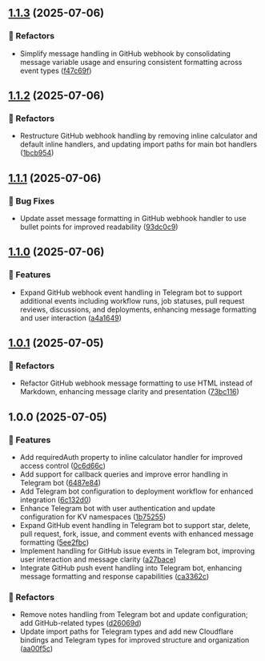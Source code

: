 ## [1.1.3](https://github.com/M-logique/black-betty/compare/v1.1.2...v1.1.3) (2025-07-06)

### 🚧 Refactors

* Simplify message handling in GitHub webhook by consolidating message variable usage and ensuring consistent formatting across event types ([f47c69f](https://github.com/M-logique/black-betty/commit/f47c69f3c96f4fcaecb1f8d8eb831fe0a35ec287))

## [1.1.2](https://github.com/M-logique/black-betty/compare/v1.1.1...v1.1.2) (2025-07-06)

### 🚧 Refactors

* Restructure GitHub webhook handling by removing inline calculator and default inline handlers, and updating import paths for main bot handlers ([1bcb954](https://github.com/M-logique/black-betty/commit/1bcb954be51b88e4b370657c9a50acc01d0353c0))

## [1.1.1](https://github.com/M-logique/black-betty/compare/v1.1.0...v1.1.1) (2025-07-06)

### 🐛 Bug Fixes

* Update asset message formatting in GitHub webhook handler to use bullet points for improved readability ([93dc0c9](https://github.com/M-logique/black-betty/commit/93dc0c94bff5c91032d4c1a188fbd8a23b046d92))

## [1.1.0](https://github.com/M-logique/black-betty/compare/v1.0.1...v1.1.0) (2025-07-06)

### 🚀 Features

* Expand GitHub webhook event handling in Telegram bot to support additional events including workflow runs, job statuses, pull request reviews, discussions, and deployments, enhancing message formatting and user interaction ([a4a1649](https://github.com/M-logique/black-betty/commit/a4a16494a3d8f10dfb293feef8bb4c857c8b9ae0))

## [1.0.1](https://github.com/M-logique/black-betty/compare/v1.0.0...v1.0.1) (2025-07-05)

### 🚧 Refactors

* Refactor GitHub webhook message formatting to use HTML instead of Markdown, enhancing message clarity and presentation ([73bc116](https://github.com/M-logique/black-betty/commit/73bc116a0721c3d50efc87f562758e40898f50f9))

## 1.0.0 (2025-07-05)

### 🚀 Features

* Add requiredAuth property to inline calculator handler for improved access control ([0c6d66c](https://github.com/M-logique/black-betty/commit/0c6d66c603da96ad329cda22a8ce5592d43253a4))
* Add support for callback queries and improve error handling in Telegram bot ([6487e84](https://github.com/M-logique/black-betty/commit/6487e84867a0480ce50c836093d39fbddef670bb))
* Add Telegram bot configuration to deployment workflow for enhanced integration ([6c132d0](https://github.com/M-logique/black-betty/commit/6c132d06bcc930c78f746a8d4a0b7f3a96c7cdf3))
* Enhance Telegram bot with user authentication and update configuration for KV namespaces ([1b75255](https://github.com/M-logique/black-betty/commit/1b752552dfe9f92af76dfccfe98b462f8182a50b))
* Expand GitHub event handling in Telegram bot to support star, delete, pull request, fork, issue, and comment events with enhanced message formatting ([5ee2fbc](https://github.com/M-logique/black-betty/commit/5ee2fbca48e64e91b36cf428be6a848b747f6790))
* Implement handling for GitHub issue events in Telegram bot, improving user interaction and message clarity ([a27bace](https://github.com/M-logique/black-betty/commit/a27bacea0d8ba7ea256eed3bf8f6cd3ec25e4168))
* Integrate GitHub push event handling into Telegram bot, enhancing message formatting and response capabilities ([ca3362c](https://github.com/M-logique/black-betty/commit/ca3362c80766e7c5620a55221eb9925d6b6388cf))

### 🚧 Refactors

* Remove notes handling from Telegram bot and update configuration; add GitHub-related types ([d26069d](https://github.com/M-logique/black-betty/commit/d26069d62d591bf2a230389e630b9a5436455824))
* Update import paths for Telegram types and add new Cloudflare bindings and Telegram types for improved structure and organization ([aa00f5c](https://github.com/M-logique/black-betty/commit/aa00f5cb8790fd2c08e5dda983f1e660be90d56b))
